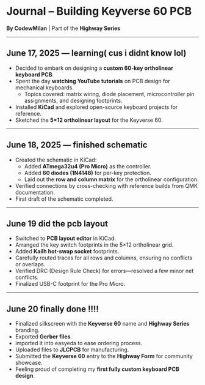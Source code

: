 
# Journal – Building **Keyverse 60** PCB
**By CodewMilan** | Part of the **Highway Series**

---

## June 17, 2025 — learning( cus i didnt know lol)
- Decided to embark on designing a **custom 60-key ortholinear keyboard PCB**.
- Spent the day **watching YouTube tutorials** on PCB design for mechanical keyboards.
  - Topics covered: matrix wiring, diode placement, microcontroller pin assignments, and designing footprints.
- Installed **KiCad** and explored open-source keyboard projects for reference.
- Sketched the **5×12 ortholinear layout** for the Keyverse 60.

---

## June 18, 2025 — finished schematic
- Created the schematic in KiCad:
  - Added **ATmega32u4 (Pro Micro)** as the controller.
  - Added **60 diodes (1N4148)** for per-key protection.
  - Laid out the **row and column matrix** for the ortholinear configuration.
- Verified connections by cross-checking with reference builds from QMK documentation.
- First draft of the schematic completed.

---

## June 19 did the pcb layout
- Switched to **PCB layout editor** in KiCad.
- Arranged the key switch footprints in the 5×12 ortholinear grid.
- Added **Kailh hot-swap socket** footprints.
- Carefully routed traces for all rows and columns, ensuring no conflicts or overlaps.
- Verified DRC (Design Rule Check) for errors—resolved a few minor net conflicts.
- Finalized USB-C footprint for the Pro Micro.

---

## June 20 finally done !!!!
- Finalized silkscreen with the **Keyverse 60** name and **Highway Series** branding.
- Exported **Gerber files**.
- imported it into easyeda to ease ordering process.
- Uploaded files to **JLCPCB** for manufacturing.
- Submitted the **Keyverse 60** entry to the **Highway Form** for community showcase.
- Feeling proud of completing my **first fully custom keyboard PCB design**.


